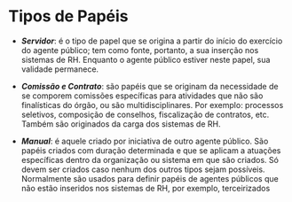 # Tipos de Papéis

- ***<span style="fonte-size: 18px">Servidor</span>***: é o tipo de papel que se origina a partir do início do exercício do agente público; tem como fonte, portanto, a sua inserção nos sistemas de RH. 
Enquanto o agente público estiver neste papel, sua validade permanece.  

- ***<span style="fonte-size: 18px">Comissão e Contrato</span>***: são papéis que se originam da necessidade de se comporem comissões específicas para atividades que não são finalísticas do órgão, 
ou são multidisciplinares. Por exemplo: processos seletivos, composição de conselhos, fiscalização de contratos, etc. Também são originados da carga dos sistemas de RH.  

- ***<span style="fonte-size: 18px">Manual</span>***: é aquele criado por iniciativa de outro agente público. São papéis criados com duração determinada e que se aplicam a atuações específicas dentro da 
organização ou sistema em que são criados. Só devem ser criados caso nenhum dos outros tipos sejam possíveis. Normalmente são usados para definir papéis de agentes 
públicos que não estão inseridos nos sistemas de RH, por exemplo, terceirizados  
&nbsp;  
&nbsp; 
